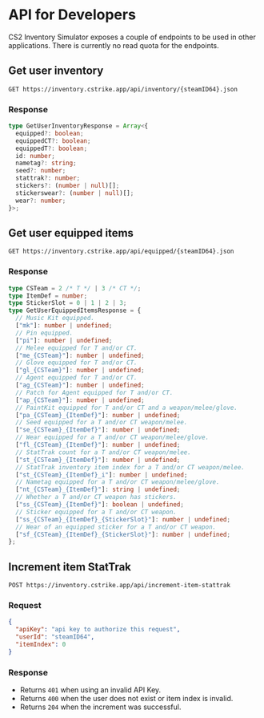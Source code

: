 # API for Developers

CS2 Inventory Simulator exposes a couple of endpoints to be used in other applications. There is currently no read quota for the endpoints.

## Get user inventory

```http
GET https://inventory.cstrike.app/api/inventory/{steamID64}.json
```

### Response

```typescript
type GetUserInventoryResponse = Array<{
  equipped?: boolean;
  equippedCT?: boolean;
  equippedT?: boolean;
  id: number;
  nametag?: string;
  seed?: number;
  stattrak?: number;
  stickers?: (number | null)[];
  stickerswear?: (number | null)[];
  wear?: number;
}>;
```

## Get user equipped items

```http
GET https://inventory.cstrike.app/api/equipped/{steamID64}.json
```

### Response

```typescript
type CSTeam = 2 /* T */ | 3 /* CT */;
type ItemDef = number;
type StickerSlot = 0 | 1 | 2 | 3;
type GetUserEquippedItemsResponse = {
  // Music Kit equipped.
  ["mk"]: number | undefined;
  // Pin equipped.
  ["pi"]: number | undefined;
  // Melee equipped for T and/or CT.
  ["me_{CSTeam}"]: number | undefined;
  // Glove equipped for T and/or CT.
  ["gl_{CSTeam}"]: number | undefined;
  // Agent equipped for T and/or CT.
  ["ag_{CSTeam}"]: number | undefined;
  // Patch for Agent equipped for T and/or CT.
  ["ap_{CSTeam}"]: number | undefined;
  // PaintKit equipped for T and/or CT and a weapon/melee/glove.
  ["pa_{CSTeam}_{ItemDef}"]: number | undefined;
  // Seed equipped for a T and/or CT weapon/melee.
  ["se_{CSTeam}_{ItemDef}"]: number | undefined;
  // Wear equipped for a T and/or CT weapon/melee/glove.
  ["fl_{CSTeam}_{ItemDef}"]: number | undefined;
  // StatTrak count for a T and/or CT weapon/melee.
  ["st_{CSTeam}_{ItemDef}"]: number | undefined;
  // StatTrak inventory item index for a T and/or CT weapon/melee.
  ["st_{CSTeam}_{ItemDef}_i"]: number | undefined;
  // Nametag equipped for a T and/or CT weapon/melee/glove.
  ["nt_{CSTeam}_{ItemDef}"]: string | undefined;
  // Whether a T and/or CT weapon has stickers.
  ["ss_{CSTeam}_{ItemDef}"]: boolean | undefined;
  // Sticker equipped for a T and/or CT weapon.
  ["ss_{CSTeam}_{ItemDef}_{StickerSlot}"]: number | undefined;
  // Wear of an equipped sticker for a T and/or CT weapon.
  ["sf_{CSTeam}_{ItemDef}_{StickerSlot}"]: number | undefined;
};
```

## Increment item StatTrak

```http
POST https://inventory.cstrike.app/api/increment-item-stattrak
```

### Request

```json
{
  "apiKey": "api key to authorize this request",
  "userId": "steamID64",
  "itemIndex": 0
}
```

### Response

- Returns `401` when using an invalid API Key.
- Returns `400` when the user does not exist or item index is invalid.
- Returns `204` when the increment was successful.
